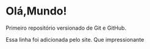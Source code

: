 # Olá,Mundo!
 Primeiro repositório versionado de Git e GitHub.

Essa linha foi adicionada pelo site. Que impressionante   
